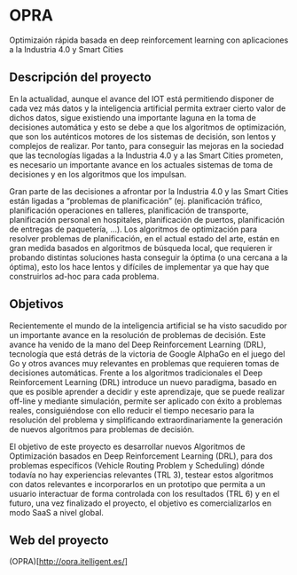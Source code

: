 # OPRA
Optimizaión rápida basada en deep reinforcement learning con aplicaciones a la Industria 4.0 y Smart Cities


## Descripción del proyecto
 En la actualidad, aunque el avance del IOT está permitiendo disponer de cada vez más datos y la inteligencia artificial permita extraer cierto valor de dichos datos, sigue existiendo una importante laguna en la toma de decisiones automática y esto se debe a que los algoritmos de optimización, que son los auténticos motores de los sistemas de decisión, son lentos y complejos de realizar. Por tanto, para conseguir las mejoras en la sociedad que las tecnologías ligadas a la Industria 4.0 y a las Smart Cities prometen, es necesario un importante avance en los actuales sistemas de toma de decisiones y en los algoritmos que los impulsan.

Gran parte de las decisiones a afrontar por la Industria 4.0 y las Smart Cities están ligadas a “problemas de planificación” (ej. planificación tráfico, planificación operaciones en talleres, planificación de transporte, planificación personal en hospitales, planificación de puertos, planificación de entregas de paquetería, …). Los algoritmos de optimización para resolver problemas de planificación, en el actual estado del arte, están en gran medida basados en algoritmos de búsqueda local, que requieren ir probando distintas soluciones hasta conseguir la óptima (o una cercana a la óptima), esto los hace lentos y difíciles de implementar ya que hay que construirlos ad-hoc para cada problema. 

## Objetivos
 Recientemente el mundo de la inteligencia artificial se ha visto sacudido por un importante avance en la resolución de problemas de decisión. Este avance ha venido de la mano del Deep Reinforcement Learning (DRL), tecnología que está detrás de la victoria de Google AlphaGo en el juego del Go y otros avances muy relevantes en problemas que requieren tomas de decisiones automáticas. Frente a los algoritmos tradicionales el Deep Reinforcement Learning (DRL) introduce un nuevo paradigma, basado en que es posible aprender a decidir y este aprendizaje, que se puede realizar off-line y mediante simulación, permite ser aplicado con éxito a problemas reales, consiguiéndose con ello reducir el tiempo necesario para la resolución del problema y simplificando extraordinariamente la generación de nuevos algoritmos para problemas de decisión.

El objetivo de este proyecto es desarrollar nuevos Algoritmos de Optimización basados en Deep Reinforcement Learning (DRL), para dos problemas específicos (Vehicle Routing Problem y Scheduling) dónde todavía no hay experiencias relevantes (TRL 3), testear estos algoritmos con datos relevantes e incorporarlos en un prototipo que permita a un usuario interactuar de forma controlada con los resultados (TRL 6) y en el futuro, una vez finalizado el proyecto, el objetivo es comercializarlos en modo SaaS a nivel global. 

## Web del proyecto
(OPRA)[http://opra.itelligent.es/]
